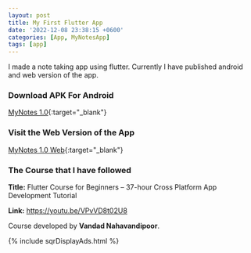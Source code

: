 ```yaml
---
layout: post
title: My First Flutter App
date: '2022-12-08 23:38:15 +0600'
categories: [App, MyNotesApp]
tags: [app]
---
```




I made a note taking app using flutter. Currently I have published android and web version of the app.

### Download APK For Android

[MyNotes 1.0](https://github.com/ReactiveX22/MyNotes/releases){:target="_blank"}

### Visit the Web Version of the App

[MyNotes 1.0 Web](https://reactivex22.github.io/mynotesapp/){:target="_blank"}

### The Course that I have followed

**Title:** Flutter Course for Beginners – 37-hour Cross Platform App Development Tutorial

**Link:** <https://youtu.be/VPvVD8t02U8>

Course developed by **Vandad Nahavandipoor**.

{% include sqrDisplayAds.html %}
